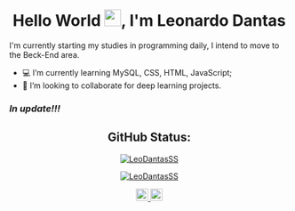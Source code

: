 <h1 align="center">Hello World <img src="https://raw.githubusercontent.com/kaueMarques/kaueMarques/master/hi.gif" width="30px">, I'm Leonardo Dantas</h1>

I'm currently starting my studies in programming daily, I intend to move to the Beck-End area.

- :computer: I’m currently learning MySQL, CSS, HTML, JavaScript;
- 🤝 I’m looking to collaborate for deep learning projects. 

### *In update!!!*

<div align="center">
  <h2>GitHub Status:</h2>
  
  [![LeoDantasSS](https://github-readme-stats.vercel.app/api?username=LeoDantasSS&show_icons=true&theme=radical&bg_color=30,0d0d0d,191919&title_color=fff&text_color=fff&icon_color=79ff97)](https://github.com/anuraghazra/github-readme-stats)

  [![LeoDantasSS](https://github-readme-stats.vercel.app/api/top-langs/?username=LeoDantasSS&layout=compact&theme=radical&bg_color=30,0d0d0d,191919&title_color=fff&text_color=fff&icon_color=79ff97)](https://github.com/anuraghazra/github-readme-stats)
  </div>

<div align="center">
  <a href="https://www.linkedin.com/in/leonardo-dantasss/" target="_blank">
    <img alt="LinkdeIN" width="22px" src="https://cdn.jsdelivr.net/npm/simple-icons@v3/icons/linkedin.svg" />
  </a>
  <a href="https://contacts.google.com/person/c6581155358260619183?hl=pt_BR" target="_blank">
    <img alt="Gmail" width="22px" src="https://image.flaticon.com/icons/png/512/60/60543.png" />
  </a>
  </div>
